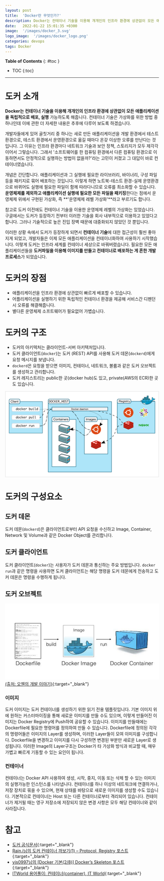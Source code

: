 ```yaml
---
layout: post
title:  'Docker란 무엇인가?'
description: Docker는 컨테이너 기술을 이용해 개개인의 인프라 환경에 상관없이 모든 애플리케이션을 독립적으로 배포, 실행 가능하도록 해줍니다.
date:   2022-01-22 15:01:35 +0300
image:  '/images/docker_3.svg'
logo_image:  '/images/docker_logo.png'
categories: devops
tags: Docker
---
```


**Table of Contents**
{: #toc }
*  TOC
{:toc}

---
# 도커 소개  

**Docker는 컨테이너 기술을 이용해 개개인의 인프라 환경에 상관없이 모든 애플리케이션을 독립적으로 배포, 실행** 가능하도록 해줍니다. 컨테이너 기술은 가상화를 위한 방법 중 하나인데 이에 관한 더 자세한 내용은 추후에 다루어 보도록 하겠습니다.  

개발자들에게 있어 골칫거리 중 하나는 새로 만든 애플리케이션을 개발 환경에서 테스트 환경으로, 테스트 환경에서 운영환경으로 옮길 때마다 온갖 이상한 오류를 만난다는 것입니다. 그 이유는 인프라 환경마다 네트워크 기술과 보안 정책, 스토리지가 모두 제각각이어서 그렇습니다. 그래서 '소프트웨어를 한 컴퓨팅 환경에서 다른 컴퓨팅 환경으로 이동하면서도 안정적으로 실행하는 방법이 없을까?'라는 고민이 커졌고 그 대답이 바로 컨테이너였습니다.  

개념은 간단합니다. 애플리케이션과 그 실행에 필요한 라이브러리, 바이너리, 구성 파일 등을 패키지로 묶어 배포하는 것입니다. 이렇게 하면 노트북-테스트 환경-실제 운영환경으로 바뀌어도 실행에 필요한 파일이 함께 따라다니므로 오류를 최소화할 수 있습니다. **운영체제를 제외하고 애플리케이션 실행에 필요한 모든 파일을 패키징**한다는 점에서 운영체제 위에서 구현된 가상화, 즉 **'운영체제 레벨 가상화'**라고 부르기도 합니다.  

참고로 도커 이전에도 컨테이너 기술을 이용한 운영체제 레벨의 가상화는 있었습니다. 구글에서는 도커가 등장하기 전부터 이러한 기술을 회사 내부적으로 이용하고 있었다고 합니다. 그러나 기술적으로 높은 진입 장벽 때문에 대중화되지 않았던 것 뿐입니다.  

이러한 상황 속에서 도커가 등장하게 되면서 **컨테이너 기술**에 대한 접근성이 훨씬 좋아지게 되었고, 개발자들은 이제 모든 애플리케이션을 컨테이너화하여 사용하기 시작했습니다. 이렇게 도커는 인프라 세계를 컨테이너 세상으로 바꿔버렸습니다. 필요한 모든  애플리케이션들을 **도커파일을 이용해 이미지를 만들고 컨테이너로 배포하는 게 흔한 개발 프로세스**가 되었습니다.  

# 도커의 장점  

- 애플리케이션을 인프라 환경에 상관없이 빠르게 배포할 수 있습니다.
- 어플리케이션을 실행하기 위한 독립적인 컨테이너 환경을 제공해 서비스간 디펜던시 오류를 해결해줍니다.   
- 별다른 운영체제 소프트웨어가 필요없어 가볍습니다.  

# 도커의 구조
- 도커의 아키텍처는 클라이언트-서버 아키텍처입니다. 
- 도커 클라이언트(`docker`)는 도커 (REST) API를 사용해 도커 데몬(`dockerd`)에게 요청 메시지를 보냅니다. 
- `dockerd`은 요청을 받으면 이미지, 컨테이너, 네트워크, 볼륨과 같은 도커 오브젝트를 생성하고 관리합니다.   
- 도커 레지스트리는 public한 곳(docker hub)도 있고, private(AWS의 ECR)한 곳도 있습니다.   

![](/images/docker_3.png)  

# 도커의 구성요소

## 도커 데몬
도커 데몬(`dockerd`)은 클라이언트로부터 API 요청을 수신하고 Image, Container, Network 및 Volume과 같은 Docker Object를 관리합니다.  

## 도커 클라이언트
도커 클라이언트(`docker`)는 사용자가 도커 데몬과 통신하는 주요 방법입니다. `docker run`과 같은 명령을 사용하면 도커 클라이언트는 해당 명령을 도커 데몬에게 전송하고 도커 데몬은 명령을 수행하게 됩니다.  

## 도커 오브젝트

![](../../images/docker_4.png)  
[(출처: 오웬의 개발 이야기)](https://devowen.com/249){:target="_blank"}  

### 이미지
도커 이미지는 도커 컨테이너를 생성하기 위한 읽기 전용 템플릿입니다. 기본 이미지 위에 원하는 커스터마이징을 통해 새로운 이미지를 만들 수도 있으며, 이렇게 만들어진 이미지는 Docker Registry에 Push하여 공유할 수 있습니다. 이미지를 만들때에는 Dockerfile에 필요한 명령어를 정의하여 만들 수 있습니다. Dockerfile에 정의된 각각의 명령어들은 이미지의 Layer를 생성하며, 이러한 Layer들이 모여 이미지를 구성합니다. Dockerfile을 변경하고 이미지를 다시 구성하면 변경된 부분만 새로운 Layer로 생성됩니다. 이러한 Image의 Layer구조는 Docker가 타 가상화 방식과 비교할 때, 매우 가볍고 빠르게 기동할 수 있는 요인이 됩니다.  

### 컨테이너
컨테이너는 Docker API 사용하여 생성, 시작, 중지, 이동 또는 삭제 할 수 있는 이미지의 실행가능한 인스턴스를 나타냅니다. 컨테이너를 하나 이상의 네트워크에 연결하거나, 저장 장치로 묶을 수 있으며, 현재 상태를 바탕으로 새로운 이미지를 생성할 수도 있습니다. 기본적으로 컨테이너는 Host 또는 다른 컨테이너로부터 격리되어 있습니다. 컨테이너가 제거될 때는 영구 저장소에 저장되지 않은 변경 사항은 모두 해당 컨테이너와 같이 사라집니다.  


# 참고
- [도커 공식문서](https://docs.docker.com/get-started/overview/){:target="_blank"}
- [Rain.i님의 도커 컨테이너 까보기(1) – Protocol, Registry 포스트](http://cloudrain21.com/examination-of-docker-protocol-registry){:target="_blank"}
- [yjs0997님의 [Docker 기본(2/8)] Docker’s Skeleton 포스트](https://medium.com/dtevangelist/docker-기본-2-8-dockers-skeleton-649f818b5c3e){:target="_blank"}
- [ITWorld 용어풀이: 컨테이너(container), IT World](https://www.itworld.co.kr/t/62077/VDI/103469){:target="_blank"}